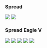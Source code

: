 ### Spread
![](http://x.imagefapusercontent.com/u/Mr_Dean/7325261/84058137/1471196.jpg)
![](http://x.imagefapusercontent.com/u/Mr_Dean/7325261/7141764/63190_15big.jpg)
### Spread Eagle V
![](http://x.imagefapusercontent.com/u/pic1960/7326033/1552811144/2.jpg)
![](http://x.imagefapusercontent.com/u/pic1960/7326033/622826717/7.jpg)
![](http://x.imagefapusercontent.com/u/pic1960/7331099/328458274/7.jpg)
![](http://x.imagefapusercontent.com/u/pic1960/7276658/1188224262/25487.jpg)
![](http://x.imagefapusercontent.com/u/pic1960/7276658/1644909313/3.jpg)
